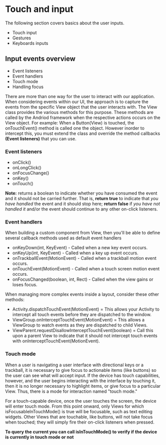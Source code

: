 # Touch and input
The following section covers basics about the user inputs.

- Touch input
- Gestures
- Keyboards inputs

## Input events overview

- Event listeners
- Event handlers
- Touch mode
- Handling focus
    
There are more than one way for the user to interact with our application. 
When considering events within our UI, the approach is to capture the events 
from the specific View object that the user interacts with. 
The View class provides the various methods for this purpose. 
These methods are called by the Andriod framework when the respective actions occurs on the View object. 
For example: When a Button(View) is touched, the onTouchEvent() method is called one the object. 
However inorder to intercept this, you must extend the class 
and override the method callbacks **(Event listeners)** that you can use.
  
### Event listeners

- onClick()
- onLongClick()
- onFocusChange()
- onKey()
- onTouch()

**Note:** returns a boolean to indicate whether you have consumed the event and it should not be carried further. That is, 
**return true** to indicate that *you have handled* the event and it should stop here;
**return false** if *you have not handled it* and/or the event should continue to any other on-click listeners.


### Event handlers

When building a custom component from View, then you'll be able to define several callback methods used as default event handlers

- onKeyDown(int, KeyEvent) - Called when a new key event occurs.
- onKeyUp(int, KeyEvent) - Called when a key up event occurs.
- onTrackballEvent(MotionEvent) - Called when a trackball motion event occurs.
- onTouchEvent(MotionEvent) - Called when a touch screen motion event occurs.
- onFocusChanged(boolean, int, Rect) - Called when the view gains or loses focus.

When managing more complex events inside a layout, consider these other methods:

- Activity.dispatchTouchEvent(MotionEvent) = This allows your Activity to intercept all touch events before they are dispatched to the window.
- ViewGroup.onInterceptTouchEvent(MotionEvent) = This allows a ViewGroup to watch events as they are dispatched to child Views.
- ViewParent.requestDisallowInterceptTouchEvent(boolean) = Call this upon a parent View to indicate that it should not intercept touch events with onInterceptTouchEvent(MotionEvent).


### Touch mode

When a user is navigating a user interface with directional keys or a trackball, it is necessary to give focus to actionable items (like buttons) so the user can see what will accept input. If the device has touch capabilities, however, and the user begins interacting with the interface by touching it, then it is no longer necessary to highlight items, or give focus to a particular View. Thus, there is a mode for interaction named "touch mode."

For a touch-capable device, once the user touches the screen, the device will enter touch mode. From this point onward, only Views for which isFocusableInTouchMode() is true will be focusable, such as text editing widgets. Other Views that are touchable, like buttons, will not take focus when touched; they will simply fire their on-click listeners when pressed.

**To query the current you can call isInTouchMode() to verify if the device is currently in touch mode or not**